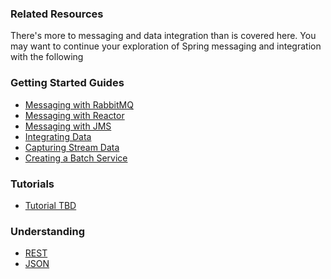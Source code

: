 ### Related Resources

There's more to messaging and data integration than is covered here. You may want to continue your exploration of Spring messaging and integration with the following

### Getting Started Guides

* [Messaging with RabbitMQ][gs-messaging-rabbitmq]
* [Messaging with Reactor][gs-messaging-reactor]
* [Messaging with JMS][gs-messaging-jms]
* [Integrating Data][gs-integration]
* [Capturing Stream Data][gs-capturing-stream-data]
* [Creating a Batch Service][gs-batch-processing]

[gs-messaging-rabbitmq]: /guides/gs/messaging-rabbitmq/
[gs-messaging-reactor]: /guides/gs/messaging-reactor/
[gs-messaging-jms]: /guides/gs/messaging-jms/
[gs-integration]: /guides/gs/integration/
[gs-capturing-stream-data]: /guides/gs/capturing-stream-data/
[gs-batch-processing]: /guides/gs/batch-processing/

### Tutorials

* [Tutorial TBD][tut-tbd]

[tut-tbd]: /guides/tutorials/tbd

### Understanding

* [REST][u-rest]
* [JSON][u-json]

[u-rest]: /understanding/rest
[u-json]: /understanding/json